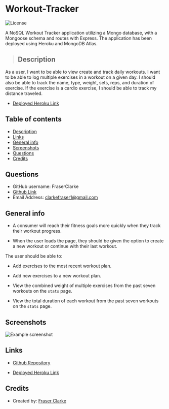 # Workout-Tracker

![License](https://img.shields.io/badge/License-MIT-blue.svg)

A NoSQL Workout Tracker application utilizing a Mongo database, with a Mongoose schema and routes with Express.
The application has been deployed using Heroku and MongoDB Atlas.

> ## Description

As a user, I want to be able to view create and track daily workouts. I want to be able to log multiple exercises in a workout on a given day. I should also be able to track the name, type, weight, sets, reps, and duration of exercise. If the exercise is a cardio exercise, I should be able to track my distance traveled.

- [Deployed Heroku Link](https://infinite-ravine-39733.herokuapp.com/?id=606f126093595b00158a5be0)

## Table of contents

- [Description](#Description)
- [Links](#Links)
- [General info](#general-info)
- [Screenshots](#Screenshots)
- [Questions](#Questions)
- [Credits](#Credits)

## Questions

- GitHub username: FraserClarke
- [Github Link](https://github.com/FraserClarke)
- Email Address: clarkefraser1@gmail.com

## General info

- A consumer will reach their fitness goals more quickly when they track their workout progress.

- When the user loads the page, they should be given the option to create a new workout or continue with their last workout.

The user should be able to:

- Add exercises to the most recent workout plan.

- Add new exercises to a new workout plan.

- View the combined weight of multiple exercises from the past seven workouts on the `stats` page.

- View the total duration of each workout from the past seven workouts on the `stats` page.

## Screenshots

![Example screenshot](https://raw.githubusercontent.com/FraserClarke/Workout-Tracker/main/public/assets/img/screenshot.png)

## Links

- [Github Repository](https://github.com/FraserClarke/Workout-Tracker)

- [Deployed Heroku Link](https://infinite-ravine-39733.herokuapp.com/?id=606f126093595b00158a5be0)

## Credits

- Created by: [Fraser Clarke](https://github.com/FraserClarke)
